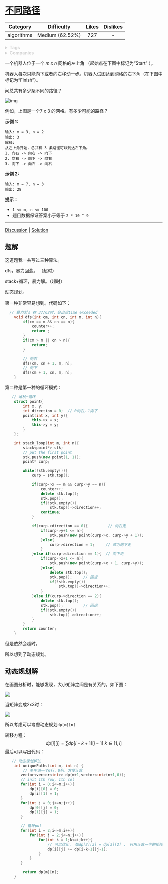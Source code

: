 # [不同路径](https://leetcode-cn.com/problems/unique-paths/description/)

|  Category  |   Difficulty    | Likes | Dislikes |
| :--------: | :-------------: | :---: | :------: |
| algorithms | Medium (62.52%) |  727  |    -     |

<details style="color: rgb(212, 212, 212); font-family: -apple-system, BlinkMacSystemFont, &quot;Segoe WPC&quot;, &quot;Segoe UI&quot;, system-ui, Ubuntu, &quot;Droid Sans&quot;, sans-serif, &quot;Microsoft Yahei UI&quot;; font-size: 14px; font-style: normal; font-variant-ligatures: normal; font-variant-caps: normal; font-weight: 400; letter-spacing: normal; orphans: 2; text-align: start; text-indent: 0px; text-transform: none; white-space: normal; widows: 2; word-spacing: 0px; -webkit-text-stroke-width: 0px; text-decoration-style: initial; text-decoration-color: initial;"><summary><strong>Tags</strong></summary></details>

<details style="color: rgb(212, 212, 212); font-family: -apple-system, BlinkMacSystemFont, &quot;Segoe WPC&quot;, &quot;Segoe UI&quot;, system-ui, Ubuntu, &quot;Droid Sans&quot;, sans-serif, &quot;Microsoft Yahei UI&quot;; font-size: 14px; font-style: normal; font-variant-ligatures: normal; font-variant-caps: normal; font-weight: 400; letter-spacing: normal; orphans: 2; text-align: start; text-indent: 0px; text-transform: none; white-space: normal; widows: 2; word-spacing: 0px; -webkit-text-stroke-width: 0px; text-decoration-style: initial; text-decoration-color: initial;"><summary><strong>Companies</strong></summary></details>

一个机器人位于一个 *m x n* 网格的左上角 （起始点在下图中标记为“Start” ）。

机器人每次只能向下或者向右移动一步。机器人试图达到网格的右下角（在下图中标记为“Finish”）。

问总共有多少条不同的路径？

![img](https://assets.leetcode-cn.com/aliyun-lc-upload/uploads/2018/10/22/robot_maze.png)

例如，上图是一个7 x 3 的网格。有多少可能的路径？

 

**示例 1:**

```
输入: m = 3, n = 2
输出: 3
解释:
从左上角开始，总共有 3 条路径可以到达右下角。
1. 向右 -> 向右 -> 向下
2. 向右 -> 向下 -> 向右
3. 向下 -> 向右 -> 向右
```

**示例 2:**

```
输入: m = 7, n = 3
输出: 28
```

 

**提示：**

- `1 <= m, n <= 100`
- 题目数据保证答案小于等于 `2 * 10 ^ 9`

------

[Discussion](https://leetcode-cn.com/problems/unique-paths/comments/) | [Solution](https://leetcode-cn.com/problems/unique-paths/solution/)

## 题解

这道题我一共写过三种算法。

dfs，暴力回溯。 （超时）

stack+循环，暴力解。（超时）

动态规划。

第一种非常容易想到。代码如下：

```c++
  // 暴力dfs 在 37/62时，会出现time exceeded
    void dfs(int cm, int cn, int m, int n){
        if(cm == m && cn == n){
            counter++;
            return ;
        }
        if(cm > m || cn > n){
            return;
        }

        // 向右
        dfs(cm, cn + 1, m, n);
        // 向下
        dfs(cm + 1, cn, m, n);
    }
```

第二种是第一种的循环模式：

```c++
   // 堆栈+循环
    struct point{
        int x, y;
        int direction = 0;  // 0向右，1向下
        point(int x, int y){
            this->x = x;
            this->y = y;
        }
    };

    int stack_loop(int m, int n){
        stack<point*> stk;
        // put the first point
        stk.push(new point(1, 1));
        point* curp;

        while(!stk.empty()){
            curp = stk.top();

            if(curp->x == m && curp->y == n){
                counter++;
                delete stk.top();
                stk.pop();
                if(!stk.empty())
                    stk.top()->direction++;
                continue;
            }

            if(curp->direction == 0){         // 向右走
                if(curp->y+1 <= n){
                    stk.push(new point(curp->x, curp->y + 1));
                }else{
                    curp->direction = 1;     // 改为向下走
                }
            }else if(curp->direction == 1){  // 向下走
                if(curp->x+1 <= m){
                    stk.push(new point(curp->x + 1, curp->y));
                }else{
                    delete stk.top();
                    stk.pop();     // 回退
                    if(!stk.empty())
                        stk.top()->direction++;
                }
            }else if(curp->direction == 2){
                delete stk.top();
                stk.pop();         // 回退
                if(!stk.empty())
                    stk.top()->direction++;
            }
        }
        return counter;
    }
```

但是依然会超时。

所以想到了动态规划。

## 动态规划解

在画图分析时，能够发现，大小矩阵之间是有关系的。如下图：

![](https://pic.downk.cc/item/5f9240971cd1bbb86be4f41a.png)

当矩阵变成2x3时：

![](https://pic.downk.cc/item/5f9240741cd1bbb86be4ee40.png)

所以考虑可以考虑动态规划`dp[m][n]`

转移方程：
$$
dp[i][j] = \sum dp[i-k+1][j-1] \  k\in[1,i]
$$
最后可以写出代码：

```c++
   // 动态规划解法
    int uniquePaths(int m, int n) {
        // 多申请一个0行，0列，方便计算
       vector<vector<int>> dp(m+1,vector<int>(n+1,0));
       // init 1th row, 1th col
       for(int i = 0;i<=m;i++){
           dp[i][0] = 0;
           dp[i][1] = 1;
       }
       for(int j = 0;j<=n;j++){
           dp[0][j] = 0;
           dp[1][j] = 1;
       }

       // 循环put
       for(int i = 2;i<=m;i++){
           for(int j = 2;j<=n;j++){
               for(int k = 1;k<=i;k++){ 
                   // 可以优化， 如dp[2][3] = dp[3][2] ， 只用计算一半的矩阵即可。
                   dp[i][j] += dp[i-k+1][j-1];
               }
           }
       }

        return dp[m][n];
    }
```

